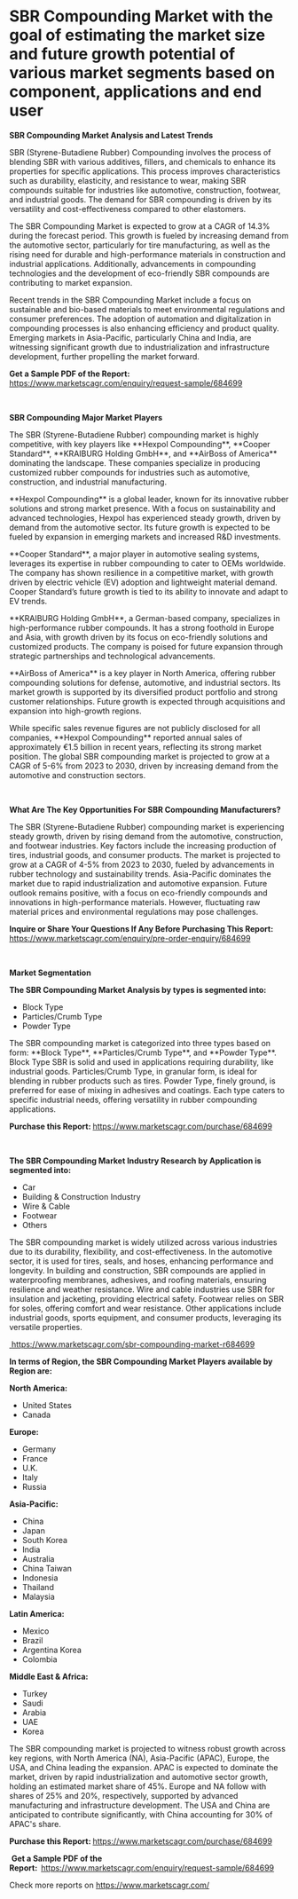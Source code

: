 <p><h1>SBR Compounding Market with the goal of estimating the market size and future growth potential of various market segments based on component, applications and end user</h1></p><p><strong>SBR Compounding Market Analysis and Latest Trends</strong></p>
<p><p>SBR (Styrene-Butadiene Rubber) Compounding involves the process of blending SBR with various additives, fillers, and chemicals to enhance its properties for specific applications. This process improves characteristics such as durability, elasticity, and resistance to wear, making SBR compounds suitable for industries like automotive, construction, footwear, and industrial goods. The demand for SBR compounding is driven by its versatility and cost-effectiveness compared to other elastomers.</p><p>The SBR Compounding Market is expected to grow at a CAGR of 14.3% during the forecast period. This growth is fueled by increasing demand from the automotive sector, particularly for tire manufacturing, as well as the rising need for durable and high-performance materials in construction and industrial applications. Additionally, advancements in compounding technologies and the development of eco-friendly SBR compounds are contributing to market expansion.</p><p>Recent trends in the SBR Compounding Market include a focus on sustainable and bio-based materials to meet environmental regulations and consumer preferences. The adoption of automation and digitalization in compounding processes is also enhancing efficiency and product quality. Emerging markets in Asia-Pacific, particularly China and India, are witnessing significant growth due to industrialization and infrastructure development, further propelling the market forward.</p></p>
<p><strong>Get a Sample PDF of the Report:&nbsp;</strong> <a href="https://www.marketscagr.com/enquiry/request-sample/684699?utm_campaign=1743&utm_medium=2&utm_source=Github&utm_content=ia&utm_term=20012025&utm_id=sbr-compounding">https://www.marketscagr.com/enquiry/request-sample/684699</a></p>
<p>&nbsp;</p>
<p><strong>SBR Compounding Major Market Players</strong></p>
<p><p>The SBR (Styrene-Butadiene Rubber) compounding market is highly competitive, with key players like **Hexpol Compounding**, **Cooper Standard**, **KRAIBURG Holding GmbH**, and **AirBoss of America** dominating the landscape. These companies specialize in producing customized rubber compounds for industries such as automotive, construction, and industrial manufacturing.</p><p>**Hexpol Compounding** is a global leader, known for its innovative rubber solutions and strong market presence. With a focus on sustainability and advanced technologies, Hexpol has experienced steady growth, driven by demand from the automotive sector. Its future growth is expected to be fueled by expansion in emerging markets and increased R&D investments.</p><p>**Cooper Standard**, a major player in automotive sealing systems, leverages its expertise in rubber compounding to cater to OEMs worldwide. The company has shown resilience in a competitive market, with growth driven by electric vehicle (EV) adoption and lightweight material demand. Cooper Standard’s future growth is tied to its ability to innovate and adapt to EV trends.</p><p>**KRAIBURG Holding GmbH**, a German-based company, specializes in high-performance rubber compounds. It has a strong foothold in Europe and Asia, with growth driven by its focus on eco-friendly solutions and customized products. The company is poised for future expansion through strategic partnerships and technological advancements.</p><p>**AirBoss of America** is a key player in North America, offering rubber compounding solutions for defense, automotive, and industrial sectors. Its market growth is supported by its diversified product portfolio and strong customer relationships. Future growth is expected through acquisitions and expansion into high-growth regions.</p><p>While specific sales revenue figures are not publicly disclosed for all companies, **Hexpol Compounding** reported annual sales of approximately €1.5 billion in recent years, reflecting its strong market position. The global SBR compounding market is projected to grow at a CAGR of 5-6% from 2023 to 2030, driven by increasing demand from the automotive and construction sectors.</p></p>
<p>&nbsp;</p>
<p><strong>What Are The Key Opportunities For SBR Compounding Manufacturers?</strong></p>
<p><p>The SBR (Styrene-Butadiene Rubber) compounding market is experiencing steady growth, driven by rising demand from the automotive, construction, and footwear industries. Key factors include the increasing production of tires, industrial goods, and consumer products. The market is projected to grow at a CAGR of 4-5% from 2023 to 2030, fueled by advancements in rubber technology and sustainability trends. Asia-Pacific dominates the market due to rapid industrialization and automotive expansion. Future outlook remains positive, with a focus on eco-friendly compounds and innovations in high-performance materials. However, fluctuating raw material prices and environmental regulations may pose challenges.</p></p>
<p><strong>Inquire or Share Your Questions If Any Before Purchasing This Report:</strong> <a href="https://www.marketscagr.com/enquiry/pre-order-enquiry/684699?utm_campaign=1743&utm_medium=2&utm_source=Github&utm_content=ia&utm_term=20012025&utm_id=sbr-compounding">https://www.marketscagr.com/enquiry/pre-order-enquiry/684699</a></p>
<p>&nbsp;</p>
<p><strong>Market Segmentation</strong></p>
<p><strong>The SBR Compounding Market Analysis by types is segmented into:</strong></p>
<p><ul><li>Block Type</li><li>Particles/Crumb Type</li><li>Powder Type</li></ul></p>
<p><p>The SBR compounding market is categorized into three types based on form: **Block Type**, **Particles/Crumb Type**, and **Powder Type**. Block Type SBR is solid and used in applications requiring durability, like industrial goods. Particles/Crumb Type, in granular form, is ideal for blending in rubber products such as tires. Powder Type, finely ground, is preferred for ease of mixing in adhesives and coatings. Each type caters to specific industrial needs, offering versatility in rubber compounding applications.</p></p>
<p><strong>Purchase this Report:&nbsp;</strong><a href="https://www.marketscagr.com/purchase/684699?utm_campaign=1743&utm_medium=2&utm_source=Github&utm_content=ia&utm_term=20012025&utm_id=sbr-compounding">https://www.marketscagr.com/purchase/684699</a></p>
<p>&nbsp;</p>
<p><strong>The SBR Compounding Market Industry Research by Application is segmented into:</strong></p>
<p><ul><li>Car</li><li>Building & Construction Industry</li><li>Wire & Cable</li><li>Footwear</li><li>Others</li></ul></p>
<p><p>The SBR compounding market is widely utilized across various industries due to its durability, flexibility, and cost-effectiveness. In the automotive sector, it is used for tires, seals, and hoses, enhancing performance and longevity. In building and construction, SBR compounds are applied in waterproofing membranes, adhesives, and roofing materials, ensuring resilience and weather resistance. Wire and cable industries use SBR for insulation and jacketing, providing electrical safety. Footwear relies on SBR for soles, offering comfort and wear resistance. Other applications include industrial goods, sports equipment, and consumer products, leveraging its versatile properties.</p></p>
<p><a href="https://www.marketscagr.com/sbr-compounding-market-r684699?utm_campaign=1743&utm_medium=2&utm_source=Github&utm_content=ia&utm_term=20012025&utm_id=sbr-compounding">&nbsp;https://www.marketscagr.com/sbr-compounding-market-r684699</a></p>
<p><strong>In terms of Region, the SBR Compounding Market Players available by Region are:</strong></p>
<p>
    <p> <strong> North America: </strong>
        <ul>
            <li>United States</li>
            <li>Canada</li>
        </ul>
        </p> 
    <p> <strong> Europe: </strong>
        <ul>
            <li>Germany</li>
            <li>France</li>
            <li>U.K.</li>
            <li>Italy</li>
            <li>Russia</li>
        </ul>
        </p> 
    <p> <strong> Asia-Pacific: </strong>
        <ul>
            <li>China</li>
            <li>Japan</li>
            <li>South Korea</li>
            <li>India</li>
            <li>Australia</li>
            <li>China Taiwan</li>
            <li>Indonesia</li>
            <li>Thailand</li>
            <li>Malaysia</li>
        </ul>
        </p> 
    <p> <strong> Latin America: </strong>
        <ul>
            <li>Mexico</li>
            <li>Brazil</li>
            <li>Argentina Korea</li>
            <li>Colombia</li>
        </ul>
        </p> 
    <p> <strong> Middle East & Africa: </strong>
        <ul>
            <li>Turkey</li>
            <li>Saudi</li>
            <li>Arabia</li>
            <li>UAE</li>
            <li>Korea</li>
        </ul>
    </p>
    </p>
<p><p>The SBR compounding market is projected to witness robust growth across key regions, with North America (NA), Asia-Pacific (APAC), Europe, the USA, and China leading the expansion. APAC is expected to dominate the market, driven by rapid industrialization and automotive sector growth, holding an estimated market share of 45%. Europe and NA follow with shares of 25% and 20%, respectively, supported by advanced manufacturing and infrastructure development. The USA and China are anticipated to contribute significantly, with China accounting for 30% of APAC's share.</p></p>
<p><strong>Purchase this Report: </strong><a href="https://www.marketscagr.com/purchase/684699?utm_campaign=1743&utm_medium=2&utm_source=Github&utm_content=ia&utm_term=20012025&utm_id=sbr-compounding">https://www.marketscagr.com/purchase/684699</a></p>
<p>&nbsp;<strong>Get a Sample PDF of the Report:&nbsp;&nbsp;</strong><a href="https://www.marketscagr.com/enquiry/request-sample/684699?utm_campaign=1743&utm_medium=2&utm_source=Github&utm_content=ia&utm_term=20012025&utm_id=sbr-compounding">https://www.marketscagr.com/enquiry/request-sample/684699</a></p>
<p><strong></strong></p>
<p>Check more reports on <a href="https://www.marketscagr.com/?utm_campaign=1743&utm_medium=2&utm_source=Github&utm_content=ia&utm_term=20012025&utm_id=sbr-compounding">https://www.marketscagr.com/</a></p>